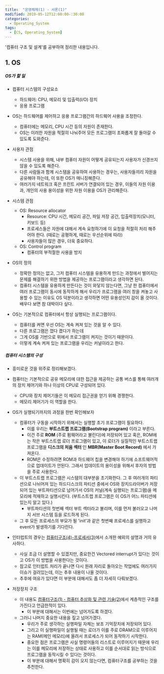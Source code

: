 ```yaml
---
title:  "운영체제(1) - 서론(1)"
modified: 2019-05-12T12:00:00-:30:00
categories:
  - Operating_System
tags:
  - [CS, Operating_System]
---
```


'컴퓨터 구조 및 설계'를 공부하여 정리한 내용입니다.

## 1. OS

##### OS가 할 일

-   컴퓨터 시스템의 구성요소

    -   하드웨어: CPU, 메모리 및 입출력(I/O) 장치
    -   응용 프로그램

-   OS는 하드웨어를 제어하고 응용 프로그램간의 하드웨어 사용을 조정한다.

    -   컴퓨터에는 메모리, CPU 시간 등의 자원이 존재한다.
    -   OS는 이러한 자원을 적절히 나눠주어 모든 프로그램이 조화롭게 잘 돌아갈 수 있도록 도와준다.

-   사용자 관점

    -   시스템 사용을 위해, 내부 컴퓨터 자원이 어떻게 공유되는지 사용자가 신경쓰지 않을 수 있도록 해준다.
    -   다른 사람들과 함께 시스템을 공유하여 사용하는 경우는, 사용자들끼리 자원을 공유해야 하는데, 이 또한 OS가 매니징해준다.
    -   여러가지 네트워크 혹은 프린트 서버가 연결되어 있는 경우, 이들의 자원 이용과, 개인의 사용 용이성을 위한 자원 이용을 OS가 관리해준다.

-   시스템 관점

    -   OS: Resource allocator
        -   Resource: CPU 시간, 메모리 공간, 파일 저장 공간, 입출력장치(모니터, 키보드 등)
        -   프로세스들은 자원에 대해서 계속 요청하기에 이 요청을 적절히 처리 해주어야 한다. (때로는 공평하게, 때로는 우선순위에 따라)
        -   사용자들이 많은 경우, 더욱 중요하다.
    -   OS: Control program
        -   컴퓨터의 부적절한 사용을 방지

-   OS의 정의

    -   정확한 정의는 없고, 그저 컴퓨터 시스템을 유용하게 만드는 과정에서 벌어지는 문제를 해결하기 위한 방법을 제공하는 프로그램이라고 생각하면 된다.
    -   컴퓨터 시스템을 유용하게 만든다는 것이 와닿지 않는다면, 그냥 한 컴퓨터에서 여러 프로그램이 동시에 동작하게 해서 우리가 프로그램을 여러 창을 켜놓고 사용할 수 있는 이유도 OS 덕분이라고 생각하면 어떤 유용성인지 감이 올 것이다. 배우다 보면 참 대박이다 싶다.

-   OS는 기본적으로 컴퓨터에서 항상 실행되는 프로그램이다.
    -   컴퓨터를 켜면 우선 OS는 계속 켜져 있는 것을 알 수 있다.
    -   다른 프로그램은 껐다 켰다가 하는데
    -   그게 OS를 기반으로 위에서 프로그램이 켜지는 것이기 때문이다.
    -   이렇게 계속 켜져 있는 프로그램을 우리는 커널이라고 한다.

##### 컴퓨터 시스템의 구성

-   흥미로운 것을 위주로 정리해보겠다.

-   컴퓨터는 기본적으로 공유 메모리에 대한 접근을 제공하는 공통 버스를 통해 여러개의 장치 제어기와 하나 이상의 CPU로 구성되어 있다.

    -   CPU와 장치 제어기들은 이 메모리 접근권을 얻기 위해 경쟁한다.
    -   메모리 제어기가 이 역할을 한다.

-   OS가 실행되기까지의 과정을 한번 확인해보자

    -   컴퓨터가 구동을 시작하기 위해서는 실행할 초기 프로그램이 필요하다.
        -   이를 우리는 **부트스트랩 프로그램(Bootstrap program)** 이라고 부른다.
        -   이건 주로 **ROM** (주로 펌웨어라고 불린다)에 저장되어 있고 혹은, ROM에는 작은 부트스트랩 로더 프로그램이 있고, 이 로더가 실질적인 부트스트랩 프로그램을 **디스크의 처음 섹터** 인 **MBR(Master Boot Record)** 에서 가져온다.
        -   ROM은 수정하려면 ROM과 하드웨어 칩을 변경해야 하기에 소프트웨어적으로 업데이트가 안된다. 그래서 업데이트의 용이성을 위해서 후자의 방법을 주로 사용한다.
    -   이 부트스트랩 프로그램은 시스템의 대부분을 초기화한다. 그 후 여러개의 파티션으로 나뉘어져 있는 하드디스크의 파티션 중에서 OS와 장치드라이버가 저장되어 있는 부트파티션으로 넘어가서 OS의 커널(계속 실행되는 프로그램)을 메모리에 적재하고 실행시킨다. (부트스트랩 프로그램은 이 OS가 어느 파티션에 있는지 알고 있다.)
        -   부트파티션의 첫번째 섹터 부트 섹터라고 불리며, 이를 먼저 불러오고 나머지 서브 시스템 등을 로드하게 된다.
    -   그 후 모든 프로세스의 부모가 될 'init'과 같은 첫번째 프로세스를 실행하고 event가 발생하기를 기다린다.

-   인터럽트의 경우는 [컴퓨터구조(4)-프로세서(3)](https://cmpark0126.github.io/computer_architecture/CA_4-3/)에서 소개한 예외의 설명과 거의 유사하다.

    -   사실 조금 더 설명할 수 있겠지만, 중요한건 Vectored interrupt가 있다는 것이고 OS가 이 방법을 사용한다는 것이다.
    -   참고로 인터럽트 처리가 끝나면 다시 원래 자리로 돌아오는 작업에도 여러가지 이슈가 걸려있는데, 이는 추후 내용이 나올 것이다.
    -   추후에 여유가 있다면 이 부분에 대해서도 좀 더 자세히 다뤄보겠다.

-   저장장치 구조
    -   이 내용도 [컴퓨터구조(1) - 컴퓨터 추상화 및 관련 기술(2)](https://cmpark0126.github.io/computer_architecture/CA_1-2/)에서 계층적인 구조를 가진다고 언급한적이 있다.
        -   이 부분에 대해서는 이번에는 넘어가도록 하겠다.
    -   그러니 나머지 중요한 내용을 짚고 넘어가겠다.
        -   우리가 주로 생각하는 실행파일 자체는 보조 기억장치에 저장되어 있다.
        -   그리고 이 실행파일이 실행될 때는 로더가 이를 주로 DRAM으로 이루어지는 RAM(메인 메모리)에 올려서 프로세스가 되어 동작하기 시작한다.
        -   중요한 점은 프로그램은 사실 명령어들의 리스트로 이루어지기 때문에 우리는 이를 메모리에 저장하는 상태로 사용하고 이를 순서대로 읽는 방식으로 프로그램을 동작시킬 수 있다는 것이다.
        -   이 부분에 대해서 명확히 감이 오지 않는다면, 컴퓨터구조를 공부하는 것을 추천한다.
